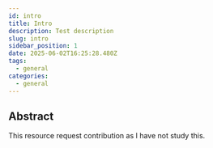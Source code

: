 ```yaml
---
id: intro
title: Intro
description: Test description
slug: intro
sidebar_position: 1
date: 2025-06-02T16:25:28.480Z
tags:
  - general
categories:
  - general
---
```


## Abstract

This resource request contribution as I have not study this.
